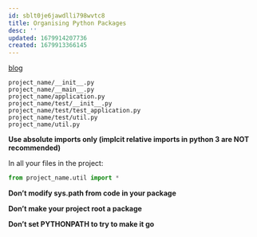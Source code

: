```yaml
---
id: sblt0je6jawdlli798wvtc8
title: Organising Python Packages
desc: ''
updated: 1679914207736
created: 1679913366145
---
```

[blog](http://blog.habnab.it/blog/2013/07/21/python-packages-and-you/)

```
project_name/__init__.py
project_name/__main__.py
project_name/application.py
project_name/test/__init__.py
project_name/test/test_application.py
project_name/test/util.py
project_name/util.py
```

**Use absolute imports only (implcit relative imports in python 3 are NOT recommended)**

In all your files in the project:
```python
from project_name.util import *
```

**Don’t modify sys.path from code in your package**

**Don’t make your project root a package**

**Don’t set PYTHONPATH to try to make it go**

